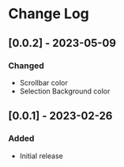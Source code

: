 # Change Log

## [0.0.2] - 2023-05-09
### Changed
- Scrollbar color
- Selection Background color

## [0.0.1] - 2023-02-26

### Added
- Initial release